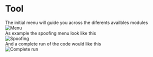 # Tool

The initial menu will guide you across the diferents availbles modules<br>
![Menu](https://github.com/omar-roa/GOOSEAttacker/blob/main/Goose%20Attacker%20Tool/Menu/Menu.png)<br>
As example the spoofing menu look like this<br>
![Spoofing](https://github.com/omar-roa/GOOSEAttacker/blob/main/Goose%20Attacker%20Tool/Menu/Spoofing.png)<br>
And a complete run of the code would like this<br>
![Complete run](https://github.com/omar-roa/GOOSEAttacker/blob/main/Goose%20Attacker%20Tool/Menu/Complete%20run.png)
